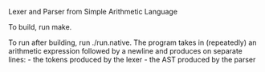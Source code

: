 Lexer and Parser from Simple Arithmetic Language

To build, run make.

To run after building, run ./run.native.
The program takes in (repeatedly) an arithmetic expression followed by a newline and produces on separate lines:
    - the tokens produced by the lexer
    - the AST produced by the parser